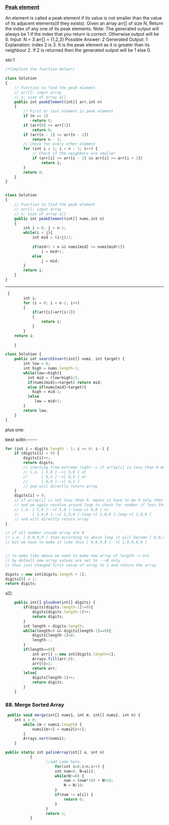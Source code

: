 ### [Peak element](https://practice.geeksforgeeks.org/problems/peak-element/1)

An element is called a peak element if its value is not smaller than the value of its adjacent elements(if they exists).
Given an array arr[] of size N, Return the index of any one of its peak elements.
Note: The generated output will always be 1 if the index that you return is correct. Otherwise output will be 0. 
Input: 
N = 3
arr[] = {1,2,3}
Possible Answer: 2
Generated Output: 1
Explanation: index 2 is 3.
It is the peak element as it is 
greater than its neighbour 2.
If 2 is returned then the generated output will be 1 else 0.

stn:1
``` js
/*Complete the function below*/

class Solution
{
	// Function to find the peak element
	// arr[]: input array
	// n: size of array a[]
	public int peakElement(int[] arr,int n)
    {
        // First or last element is peak element
        if (n == 1)
            return 0;
        if (arr[0] >= arr[1])
            return 0;
        if (arr[n - 1] >= arr[n - 2])
            return n - 1;
        // Check for every other element
        for (int i = 1; i < n - 1; i++) {
            // Check if the neighbors are smaller
            if (arr[i] >= arr[i - 1] && arr[i] >= arr[i + 1])
                return i;
        }
        return 0;
    }
}
```

``` js

class Solution
{
	// Function to find the peak element
	// arr[]: input array
	// n: size of array a[]
	public int peakElement(int[] nums,int n)
    {
        int i = 0, j = n-1;
        while(i < j){
            int mid = (i+j)/2;
            
            if(mid+1 < n && nums[mid] <= nums[mid+1])
                i = mid+1;
            else
                j = mid;
        }
        return i;
    }
}
```
-------
```js
 {
        int i;
        for (i = 0; i < n-1; i++)   
        {  
            if(arr[i]>arr[i+1])
            {
                return i;
            }
        }
    return i;
        
    }
```




```js
class Solution {
    public int searchInsert(int[] nums, int target) {
        int low = 0;
        int high = nums.length-1;
        while(low<=high){
          int mid = (low+high)/2;
          if(nums[mid]==target) return mid;
          else if(nums[mid]>target){
            high = mid-1;
          }else
             low = mid+1;
        }
        return low;
    }
}
```



plus one:


best soltn:-----

```js
for (int i = digits.length - 1; i >= 0; i--) {
	if (digits[i] < 9) {
		digits[i]++;
		return digits;
		// starting from extreme right--> if array[i] is less than 9 means can be added with 1
		// i.e. [ 5,8 ]-->[ 5,9 ] or
		//      [ 9,4 ]-->[ 9,5 ] or
		//      [ 6,0 ]-->[ 6,1 ]
		// and will directly return array
	}
	digits[i] = 0;
	// if array[i] is not less than 9, means it have to be 9 only then digit is changed to 0,
	// and we again revolve around loop to check for number if less than 9 or not
	// i.e. [ 5,9 ]-->[ 5,0 ]-loop->[ 6,0 ] or
	//      [ 1,9,9 ]-->[ 1,9,0 ]-loop->[ 1,0,0 ]-loop->[ 2,0,0 ]
	// and will directly return array
}

// if all number inside array are 9
// i.e. [ 9,9,9,9 ] than according to above loop it will become [ 0,0,0,0 ]
// but we have to make it like this [ 9,9,9,9 ]-->[ 1,0,0,0,0 ]


// to make like above we need to make new array of length--> n+1
// by default new array values are set to -->0 only
// thus just changed first value of array to 1 and return the array

digits = new int[digits.length + 1];
digits[0] = 1;
return digits;
```

sl2:
```js
    public int[] plusOne(int[] digits) {
        if(digits[digits.length-1]!=9){
            digits[digits.length-1]++;
            return digits;
        }
        int length = digits.length;
        while(length>0 && digits[length-1]==9){
            digits[length-1]=0;
            length--;
        }
        if(length<=0){
            int arr[] = new int[digits.length+1];
            Arrays.fill(arr,0);
            arr[0]=1;
            return arr;
        }else{
            digits[length-1]++;
            return digits;
        }
    }
```

### 88. Merge Sorted Array

```js
 public void merge(int[] nums1, int m, int[] nums2, int n) {
    int c = 0;
        while (m < nums1.length) {
            nums1[m++] = nums2[c++];
        }
        Arrays.sort(nums1);
    }
```



``` js
public static int palinArray(int[] a, int n)
           {
                  //add code here.
                      for(int i=0;i<n;i++) {
                      int num=0, N=a[i];
                      while(N!=0) {
                          num = (num*10) + N%10;
                          N = N/10;
                      }
                      if(num != a[i]) {
                          return 0;
                      }
                  }
                  return 1;
           }
```
